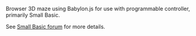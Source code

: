 Browser 3D maze using Babylon.js for use with programmable controller, primarily Small Basic.

See [Small Basic forum](https://litdev.uk/mybb/showthread.php?tid=223) for more details.
